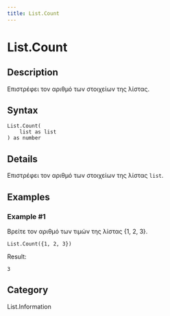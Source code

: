 ```yaml
---
title: List.Count
---
```


# List.Count


## Description

Επιστρέφει τον αριθμό των στοιχείων της λίστας.


## Syntax

```powerquery
List.Count(
    list as list
) as number
```


## Details

Επιστρέφει τον αριθμό των στοιχείων της λίστας <code>list</code>.


## Examples

### Example #1 
Βρείτε τον αριθμό των τιμών της λίστας \{1, 2, 3}.
```powerquery
List.Count({1, 2, 3})
```

Result: 
```powerquery
3
```




## Category
List.Information

